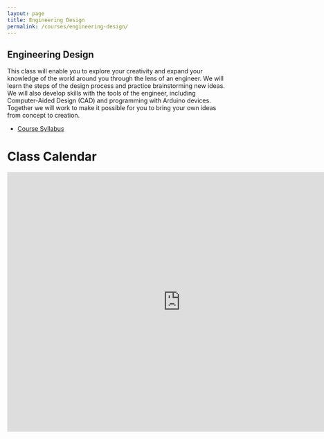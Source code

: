 ```yaml
---
layout: page
title: Engineering Design
permalink: /courses/engineering-design/
---
```


## Engineering Design

This class will enable you to explore your creativity and expand your knowledge of the world around you through the
lens of an engineer. We will learn the steps of the design process and practice brainstorming new ideas. We will also
develop skills with the tools of the engineer, including Computer-Aided Design (CAD) and programming with Arduino
devices. Together we will work to make it possible for you to bring your own ideas from concept to creation.

- [Course Syllabus](/assets/documents/EngineeringDesignSyllabus.pdf)

# Class Calendar
<iframe src="https://calendar.google.com/calendar/embed?src=c_classroom26a7b156%40group.calendar.google.com&ctz=America%2FLos_Angeles" style="border: 0" width="800" height="600" frameborder="0" scrolling="no"></iframe>